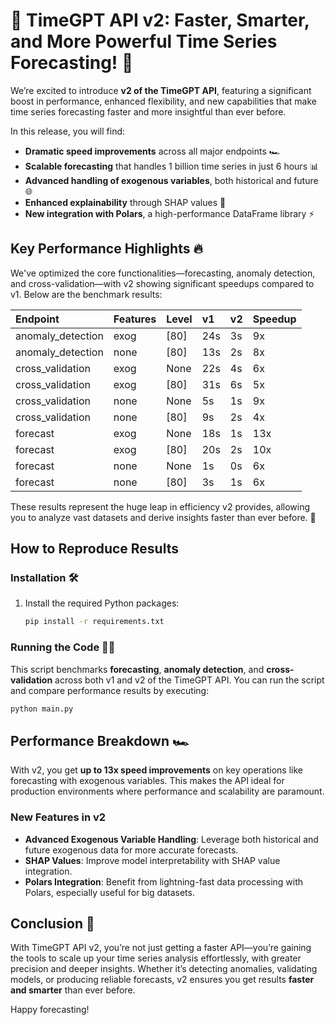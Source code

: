 # 🚀 TimeGPT API v2: Faster, Smarter, and More Powerful Time Series Forecasting! 🚀

We’re excited to introduce **v2 of the TimeGPT API**, featuring a significant boost in performance, enhanced flexibility, and new capabilities that make time series forecasting faster and more insightful than ever before.

In this release, you will find:
- **Dramatic speed improvements** across all major endpoints 🏎️
- **Scalable forecasting** that handles 1 billion time series in just 6 hours 📊
- **Advanced handling of exogenous variables**, both historical and future 🌐
- **Enhanced explainability** through SHAP values 🧠
- **New integration with Polars**, a high-performance DataFrame library ⚡

## Key Performance Highlights 🔥

We've optimized the core functionalities—forecasting, anomaly detection, and cross-validation—with v2 showing significant speedups compared to v1. Below are the benchmark results:

| Endpoint          | Features   | Level   | v1   | v2   | Speedup   |
|:------------------|:-----------|:--------|:-----|:-----|:----------|
| anomaly_detection | exog       | [80]    | 24s  | 3s   | 9x        |
| anomaly_detection | none       | [80]    | 13s  | 2s   | 8x        |
| cross_validation  | exog       | None    | 22s  | 4s   | 6x        |
| cross_validation  | exog       | [80]    | 31s  | 6s   | 5x        |
| cross_validation  | none       | None    | 5s   | 1s   | 9x        |
| cross_validation  | none       | [80]    | 9s   | 2s   | 4x        |
| forecast          | exog       | None    | 18s  | 1s   | 13x       |
| forecast          | exog       | [80]    | 20s  | 2s   | 10x       |
| forecast          | none       | None    | 1s   | 0s   | 6x        |
| forecast          | none       | [80]    | 3s   | 1s   | 6x        |

These results represent the huge leap in efficiency v2 provides, allowing you to analyze vast datasets and derive insights faster than ever before. 🚀

## How to Reproduce Results

### Installation 🛠️

1. Install the required Python packages:
   ```bash
   pip install -r requirements.txt
   ```

### Running the Code 🏃‍♀️

This script benchmarks **forecasting**, **anomaly detection**, and **cross-validation** across both v1 and v2 of the TimeGPT API. You can run the script and compare performance results by executing:

```bash
python main.py
```

## Performance Breakdown 🏎️

With v2, you get **up to 13x speed improvements** on key operations like forecasting with exogenous variables. This makes the API ideal for production environments where performance and scalability are paramount.

### New Features in v2

- **Advanced Exogenous Variable Handling**: Leverage both historical and future exogenous data for more accurate forecasts.
- **SHAP Values**: Improve model interpretability with SHAP value integration.
- **Polars Integration**: Benefit from lightning-fast data processing with Polars, especially useful for big datasets. 

## Conclusion 🚀

With TimeGPT API v2, you’re not just getting a faster API—you’re gaining the tools to scale up your time series analysis effortlessly, with greater precision and deeper insights. Whether it’s detecting anomalies, validating models, or producing reliable forecasts, v2 ensures you get results **faster and smarter** than ever before.

Happy forecasting! 
